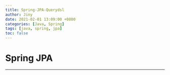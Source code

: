 ```yaml
---
title: Spring-JPA-Querydsl
author: Jiny
date: 2021-02-01 13:09:00 +0800
categories: [Java, Spring]
tags: [java, spring, jpa]
toc: false
---
```


# Spring JPA
___
